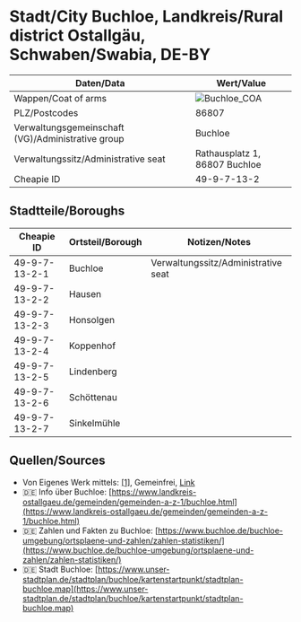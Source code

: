 # Stadt/City Buchloe, Landkreis/Rural district Ostallgäu, Schwaben/Swabia, DE-BY

| Daten/Data | Wert/Value |
| ---- | ----- |
| Wappen/Coat of arms | ![Buchloe_COA](https://upload.wikimedia.org/wikipedia/commons/thumb/d/d7/Wappen_von_Buchloe.svg/136px-Wappen_von_Buchloe.svg.png) |
| PLZ/Postcodes | 86807 |
| Verwaltungsgemeinschaft (VG)/Administrative group | Buchloe |
| Verwaltungssitz/Administrative seat | Rathausplatz 1, 86807 Buchloe |
| Cheapie ID | 49-9-7-13-2 |

## Stadtteile/Boroughs

| Cheapie ID | Ortsteil/Borough | Notizen/Notes |
| ---------- | ----------------- | ------------- |
| 49-9-7-13-2-1 | Buchloe | Verwaltungssitz/Administrative seat |
| 49-9-7-13-2-2 | Hausen | |
| 49-9-7-13-2-3 | Honsolgen | |
| 49-9-7-13-2-4 | Koppenhof | |
| 49-9-7-13-2-5 | Lindenberg | |
| 49-9-7-13-2-6 | Schöttenau | |
| 49-9-7-13-2-7 | Sinkelmühle | |

## Quellen/Sources

- Von Eigenes Werk mittels: <a rel="nofollow" class="external autonumber" href="https://www.buchloe.de/buchloe-umgebung/geschichte/buchloe/">[1]</a>, Gemeinfrei, <a href="https://commons.wikimedia.org/w/index.php?curid=32128636">Link</a>
- :de: Info über Buchloe: [https://www.landkreis-ostallgaeu.de/gemeinden/gemeinden-a-z-1/buchloe.html](https://www.landkreis-ostallgaeu.de/gemeinden/gemeinden-a-z-1/buchloe.html)
- :de: Zahlen und Fakten zu Buchloe: [https://www.buchloe.de/buchloe-umgebung/ortsplaene-und-zahlen/zahlen-statistiken/](https://www.buchloe.de/buchloe-umgebung/ortsplaene-und-zahlen/zahlen-statistiken/)
- :de: Stadt Buchloe: [https://www.unser-stadtplan.de/stadtplan/buchloe/kartenstartpunkt/stadtplan-buchloe.map](https://www.unser-stadtplan.de/stadtplan/buchloe/kartenstartpunkt/stadtplan-buchloe.map)